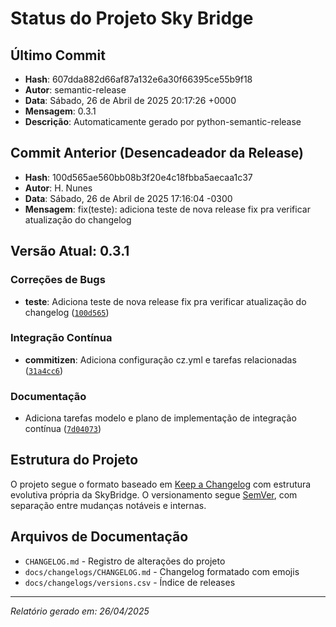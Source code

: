 # Status do Projeto Sky Bridge

## Último Commit

- **Hash**: 607dda882d66af87a132e6a30f66395ce55b9f18
- **Autor**: semantic-release
- **Data**: Sábado, 26 de Abril de 2025 20:17:26 +0000
- **Mensagem**: 0.3.1
- **Descrição**: Automaticamente gerado por python-semantic-release

## Commit Anterior (Desencadeador da Release)

- **Hash**: 100d565ae560bb08b3f20e4c18fbba5aecaa1c37
- **Autor**: H. Nunes
- **Data**: Sábado, 26 de Abril de 2025 17:16:04 -0300
- **Mensagem**: fix(teste): adiciona teste de nova release fix pra verificar atualização do changelog

## Versão Atual: 0.3.1

### Correções de Bugs

- **teste**: Adiciona teste de nova release fix pra verificar atualização do changelog
  ([`100d565`](https://github.com/h4mn/Sky_Bridge/commit/100d565ae560bb08b3f20e4c18fbba5aecaa1c37))

### Integração Contínua

- **commitizen**: Adiciona configuração cz.yml e tarefas relacionadas
  ([`31a4cc6`](https://github.com/h4mn/Sky_Bridge/commit/31a4cc6074d6382bcf8cf0f1691f9867e011adaf))

### Documentação

- Adiciona tarefas modelo e plano de implementação de integração contínua
  ([`7d04073`](https://github.com/h4mn/Sky_Bridge/commit/7d04073fc66f8a0c872e18961b7b7ec4f8105561))

## Estrutura do Projeto

O projeto segue o formato baseado em [Keep a Changelog](https://keepachangelog.com/pt-BR/1.0.0/) com estrutura evolutiva própria da SkyBridge. O versionamento segue [SemVer](https://semver.org/lang/pt-BR/), com separação entre mudanças notáveis e internas.

## Arquivos de Documentação

- `CHANGELOG.md` - Registro de alterações do projeto
- `docs/changelogs/CHANGELOG.md` - Changelog formatado com emojis
- `docs/changelogs/versions.csv` - Índice de releases

---

*Relatório gerado em: 26/04/2025*